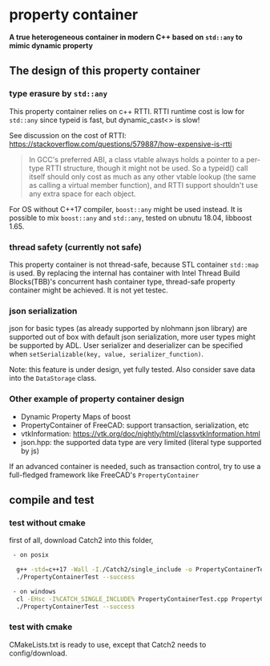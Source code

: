 # property container

**A true heterogeneous container in modern C++ based on `std::any` to mimic dynamic property**

## The design of this property container 
### type erasure by `std::any`
This property container relies on c++ RTTI. RTTI runtime cost is low for `std::any` since typeid is fast, but dynamic_cast<> is slow!

See discussion on the cost of RTTI: <https://stackoverflow.com/questions/579887/how-expensive-is-rtti>
> In GCC's preferred ABI, a class vtable always holds a pointer to a per-type RTTI structure, though it might not be used. So a typeid() call itself should only cost as much as any other vtable lookup (the same as calling a virtual member function), and RTTI support shouldn't use any extra space for each object.

For OS without C++17 compiler, `boost::any` might be used instead. It is possible to mix `boost::any` and `std::any`, tested on ubnutu 18.04, libboost 1.65.

### thread safety (currently not safe)

This property container is not thread-safe, because STL container `std::map` is used. By replacing the internal has container with Intel Thread Build Blocks(TBB)'s concurrent hash container type,  thread-safe property container might be achieved. It is not yet testec.

### json serialization

json for basic types (as already supported by nlohmann json library) are supported out of box with default json serialization,  more user types might be supported by ADL. User serializer and deserializer can be specified when `setSerializable(key, value, serializer_function)`.

Note: this feature is under design, yet fully tested.  Also consider save data into the `DataStorage` class. 

### Other example of property container design

+ Dynamic Property Maps of boost
+ PropertyContainer of FreeCAD: support transaction, serialization, etc
+ vtkInformation: <https://vtk.org/doc/nightly/html/classvtkInformation.html>
+ json.hpp: the supported data type are very limited (literal type supported by js)

If an advanced container is needed, such as transaction control, try to use a full-fledged framework like FreeCAD's `PropertyContainer`

## compile and test
### test without cmake
 first of all, download Catch2 into this folder, 

```bash
 - on posix

  g++ -std=c++17 -Wall -I./Catch2/single_include -o PropertyContainerTest PropertyContainerTest.cpp &&
  ./PropertyContainerTest --success

 - on windows
  cl -EHsc -I%CATCH_SINGLE_INCLUDE% PropertyContainerTest.cpp PropertyContainerTest.obj &&
  ./PropertyContainerTest --success
```

### test with cmake
CMakeLists.txt is ready to use, except that Catch2 needs to config/download.
